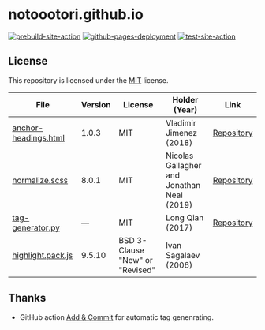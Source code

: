 # notoootori.github.io

[![prebuild-site-action](https://img.shields.io/github/workflow/status/NotoOotori/notoootori.github.io/prebuild-site?label=prebuild%20site&logo=github)](https://github.com/NotoOotori/notoootori.github.io/actions/workflows/prebuild-site.yml)
[![github-pages-deployment](https://img.shields.io/github/deployments/NotoOotori/notoootori.github.io/github-pages?label=github%20pages&logo=github)](https://github.com/NotoOotori/notoootori.github.io/deployments/activity_log?environment=github-pages)
[![test-site-action](https://img.shields.io/github/workflow/status/NotoOotori/notoootori.github.io/test-site?label=test%20site&logo=github)](https://github.com/NotoOotori/notoootori.github.io/actions/workflows/test-site.yml)

## License

This repository is licensed under the [MIT](LICENSE.txt) license.

| File                            | Version | License                         | Holder (Year)                              | Link                                                         |
| ------------------------------- | ------- | ------------------------------- | ------------------------------------------ | ------------------------------------------------------------ |
| [anchor-headings.html](/_includes/anchor-headings.html) | 1.0.3   | MIT                             | Vladimir Jimenez (2018)                    | [Repository](https://github.com/allejo/jekyll-anchor-headings) |
| [normalize.scss](/_sass/normalize.scss)           | 8.0.1   | MIT                             | Nicolas Gallagher and Jonathan Neal (2019) | [Repository](https://github.com/necolas/normalize.css)       |
| [tag-generator.py](/tools/tag-generator.py)         | &mdash; | MIT                             | Long Qian (2017)                           | [Repository](https://github.com/qian256/qian256.github.io)   |
| [highlight.pack.js](/assets/js/highlight.pack.js)    | 9.5.10  | BSD 3-Clause "New" or "Revised" | Ivan Sagalaev (2006)                       |                                                              |

## Thanks

- GitHub action [Add & Commit](https://github.com/marketplace/actions/add-commit) for automatic tag genenrating.
